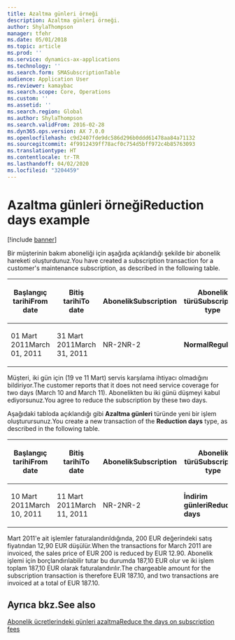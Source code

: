 ```yaml
---
title: Azaltma günleri örneği
description: Azaltma günleri örneği.
author: ShylaThompson
manager: tfehr
ms.date: 05/01/2018
ms.topic: article
ms.prod: ''
ms.service: dynamics-ax-applications
ms.technology: ''
ms.search.form: SMASubscriptionTable
audience: Application User
ms.reviewer: kamaybac
ms.search.scope: Core, Operations
ms.custom: ''
ms.assetid: ''
ms.search.region: Global
ms.author: ShylaThompson
ms.search.validFrom: 2016-02-28
ms.dyn365.ops.version: AX 7.0.0
ms.openlocfilehash: c9d2407fde9dc586d296b0ddd61478aa84a71132
ms.sourcegitcommit: 4f9912439ff78acf0c754d5bff972c4b85763093
ms.translationtype: HT
ms.contentlocale: tr-TR
ms.lasthandoff: 04/02/2020
ms.locfileid: "3204459"
---
```

# <a name="reduction-days-example"></a><span data-ttu-id="e25f3-103">Azaltma günleri örneği</span><span class="sxs-lookup"><span data-stu-id="e25f3-103">Reduction days example</span></span> 

[!include [banner](../includes/banner.md)]


<span data-ttu-id="e25f3-104">Bir müşterinin bakım aboneliği için aşağıda açıklandığı şekilde bir abonelik hareketi oluşturdunuz.</span><span class="sxs-lookup"><span data-stu-id="e25f3-104">You have created a subscription transaction for a customer's maintenance subscription, as described in the following table.</span></span>

<table>
<colgroup>
<col style="width: 12%" />
<col style="width: 12%" />
<col style="width: 12%" />
<col style="width: 12%" />
<col style="width: 12%" />
<col style="width: 12%" />
<col style="width: 12%" />
<col style="width: 12%" />
</colgroup>
<thead>
<tr class="header">
<th><p><span data-ttu-id="e25f3-105">Başlangıç tarihi</span><span class="sxs-lookup"><span data-stu-id="e25f3-105">From date</span></span></p></th>
<th><p><span data-ttu-id="e25f3-106">Bitiş tarihi</span><span class="sxs-lookup"><span data-stu-id="e25f3-106">To date</span></span></p></th>
<th><p><span data-ttu-id="e25f3-107">Abonelik</span><span class="sxs-lookup"><span data-stu-id="e25f3-107">Subscription</span></span></p></th>
<th><p><span data-ttu-id="e25f3-108">Abonelik türü</span><span class="sxs-lookup"><span data-stu-id="e25f3-108">Subscription type</span></span></p></th>
<th><p><span data-ttu-id="e25f3-109">Proje</span><span class="sxs-lookup"><span data-stu-id="e25f3-109">Project</span></span></p></th>
<th><p><span data-ttu-id="e25f3-110">Kategori</span><span class="sxs-lookup"><span data-stu-id="e25f3-110">Category</span></span></p></th>
<th><p><span data-ttu-id="e25f3-111">Satış para birimi</span><span class="sxs-lookup"><span data-stu-id="e25f3-111">Sales currency</span></span></p></th>
<th><p><span data-ttu-id="e25f3-112">Satış fiyatı</span><span class="sxs-lookup"><span data-stu-id="e25f3-112">Sales price</span></span></p></th>
</tr>
</thead>
<tbody>
<tr class="odd">
<td><p><span data-ttu-id="e25f3-113">01 Mart 2011</span><span class="sxs-lookup"><span data-stu-id="e25f3-113">March 01, 2011</span></span></p></td>
<td><p><span data-ttu-id="e25f3-114">31 Mart 2011</span><span class="sxs-lookup"><span data-stu-id="e25f3-114">March 31, 2011</span></span></p></td>
<td><p><span data-ttu-id="e25f3-115">NR-2</span><span class="sxs-lookup"><span data-stu-id="e25f3-115">NR-2</span></span></p></td>
<td><p><span data-ttu-id="e25f3-116"><strong>Normal</strong></span><span class="sxs-lookup"><span data-stu-id="e25f3-116"><strong>Regular</strong></span></span></p></td>
<td><p><span data-ttu-id="e25f3-117">9013</span><span class="sxs-lookup"><span data-stu-id="e25f3-117">9013</span></span></p></td>
<td><p><span data-ttu-id="e25f3-118">AboKat2</span><span class="sxs-lookup"><span data-stu-id="e25f3-118">SubCat2</span></span></p></td>
<td><p><span data-ttu-id="e25f3-119">Euro</span><span class="sxs-lookup"><span data-stu-id="e25f3-119">EUR</span></span></p></td>
<td><p><span data-ttu-id="e25f3-120">200,00</span><span class="sxs-lookup"><span data-stu-id="e25f3-120">200.00</span></span></p></td>
</tr>
</tbody>
</table>


<span data-ttu-id="e25f3-121">Müşteri, iki gün için (19 ve 11 Mart) servis karşılama ihtiyacı olmadığını bildiriyor.</span><span class="sxs-lookup"><span data-stu-id="e25f3-121">The customer reports that it does not need service coverage for two days (March 10 and March 11).</span></span> <span data-ttu-id="e25f3-122">Abonelikten bu iki günü düşmeyi kabul ediyorsunuz.</span><span class="sxs-lookup"><span data-stu-id="e25f3-122">You agree to reduce the subscription by these two days.</span></span>

<span data-ttu-id="e25f3-123">Aşağıdaki tabloda açıklandığı gibi **Azaltma günleri** türünde yeni bir işlem oluşturursunuz.</span><span class="sxs-lookup"><span data-stu-id="e25f3-123">You create a new transaction of the **Reduction days** type, as described in the following table.</span></span>

<table>
<colgroup>
<col style="width: 12%" />
<col style="width: 12%" />
<col style="width: 12%" />
<col style="width: 12%" />
<col style="width: 12%" />
<col style="width: 12%" />
<col style="width: 12%" />
<col style="width: 12%" />
</colgroup>
<thead>
<tr class="header">
<th><p><span data-ttu-id="e25f3-124">Başlangıç tarihi</span><span class="sxs-lookup"><span data-stu-id="e25f3-124">From date</span></span></p></th>
<th><p><span data-ttu-id="e25f3-125">Bitiş tarihi</span><span class="sxs-lookup"><span data-stu-id="e25f3-125">To date</span></span></p></th>
<th><p><span data-ttu-id="e25f3-126">Abonelik</span><span class="sxs-lookup"><span data-stu-id="e25f3-126">Subscription</span></span></p></th>
<th><p><span data-ttu-id="e25f3-127">Abonelik türü</span><span class="sxs-lookup"><span data-stu-id="e25f3-127">Subscription type</span></span></p></th>
<th><p><span data-ttu-id="e25f3-128">Proje</span><span class="sxs-lookup"><span data-stu-id="e25f3-128">Project</span></span></p></th>
<th><p><span data-ttu-id="e25f3-129">Kategori</span><span class="sxs-lookup"><span data-stu-id="e25f3-129">Category</span></span></p></th>
<th><p><span data-ttu-id="e25f3-130">Satış para birimi</span><span class="sxs-lookup"><span data-stu-id="e25f3-130">Sales currency</span></span></p></th>
<th><p><span data-ttu-id="e25f3-131">Satış fiyatı</span><span class="sxs-lookup"><span data-stu-id="e25f3-131">Sales price</span></span></p></th>
</tr>
</thead>
<tbody>
<tr class="odd">
<td><p><span data-ttu-id="e25f3-132">10 Mart 2011</span><span class="sxs-lookup"><span data-stu-id="e25f3-132">March 10, 2011</span></span></p></td>
<td><p><span data-ttu-id="e25f3-133">11 Mart 2011</span><span class="sxs-lookup"><span data-stu-id="e25f3-133">March 11, 2011</span></span></p></td>
<td><p><span data-ttu-id="e25f3-134">NR-2</span><span class="sxs-lookup"><span data-stu-id="e25f3-134">NR-2</span></span></p></td>
<td><p><span data-ttu-id="e25f3-135"><strong>İndirim günleri</strong></span><span class="sxs-lookup"><span data-stu-id="e25f3-135"><strong>Reduction days</strong></span></span></p></td>
<td><p><span data-ttu-id="e25f3-136">9013</span><span class="sxs-lookup"><span data-stu-id="e25f3-136">9013</span></span></p></td>
<td><p><span data-ttu-id="e25f3-137">AboKat2</span><span class="sxs-lookup"><span data-stu-id="e25f3-137">SubCat2</span></span></p></td>
<td><p><span data-ttu-id="e25f3-138">Euro</span><span class="sxs-lookup"><span data-stu-id="e25f3-138">EUR</span></span></p></td>
<td><p><span data-ttu-id="e25f3-139">-12,90</span><span class="sxs-lookup"><span data-stu-id="e25f3-139">-12.90</span></span></p></td>
</tr>
</tbody>
</table>


<span data-ttu-id="e25f3-140">Mart 2011'e ait işlemler faturalandırıldığında, 200 EUR değerindeki satış fiyatından 12,90 EUR düşülür.</span><span class="sxs-lookup"><span data-stu-id="e25f3-140">When the transactions for March 2011 are invoiced, the sales price of EUR 200 is reduced by EUR 12.90.</span></span> <span data-ttu-id="e25f3-141">Abonelik işlemi için borçlandırılabilir tutar bu durumda 187,10 EUR olur ve iki işlem toplam 187,10 EUR olarak faturalandırılır.</span><span class="sxs-lookup"><span data-stu-id="e25f3-141">The chargeable amount for the subscription transaction is therefore EUR 187.10, and two transactions are invoiced at a total of EUR 187.10.</span></span>

## <a name="see-also"></a><span data-ttu-id="e25f3-142">Ayrıca bkz.</span><span class="sxs-lookup"><span data-stu-id="e25f3-142">See also</span></span>

[<span data-ttu-id="e25f3-143">Abonelik ücretlerindeki günleri azaltma</span><span class="sxs-lookup"><span data-stu-id="e25f3-143">Reduce the days on subscription fees</span></span>](reduce-the-days-on-subscription-fees.md)

  


